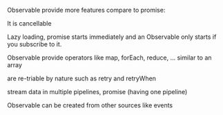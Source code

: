 Observable provide more features compare to promise:

It is cancellable

Lazy loading, promise starts immediately and an Observable only starts if you subscribe to it.

Observable provide operators like map, forEach, reduce, ... similar to an array

are re-triable by nature such as retry and retryWhen

stream data in multiple pipelines, promise (having one pipeline)

Observable can be created from other sources like events
